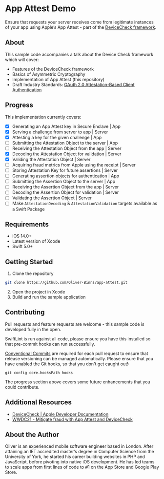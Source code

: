 # App Attest Demo

Ensure that requests your server receives come from legitimate instances of your app using Apple’s App Attest - part of the [DeviceCheck framework](https://developer.apple.com/documentation/devicecheck/establishing-your-app-s-integrity).

## About

This sample code accompanies a talk about the Device Check framework which will cover:

- Features of the DeviceCheck framework
- Basics of Asymmetric Cryptography
- Implementation of App Attest (this repository)
- Draft Industry Standards: [OAuth 2.0 Attestation-Based Client Authentication](https://www.ietf.org/archive/id/draft-ietf-oauth-attestation-based-client-auth-01.html)

## Progress

This implementation currently covers:

- [x] Generating an App Attest key in Secure Enclave | App
- [x] Serving a challenge from server to app | Server
- [x] Attesting a key for the given challenge | App
- [ ] Submitting the Attestation Object to the server | App
- [ ] Receiving the Attestation Object from the app | Server
- [x] Decoding the Attestation Object for validation | Server
- [x] Validing the Attestation Object | Server
- [ ] Acquiring fraud metrics from Apple using the receipt | Server
- [ ] Storing Attestation Key for future assertions | Server
- [ ] Generating assertion objects for authentication | App
- [ ] Submitting the Assertion Object to the server | App
- [ ] Receiving the Assertion Object from the app | Server
- [ ] Decoding the Assertion Object for validation | Server
- [ ] Validating the Assertion Object | Server
- [ ] Make `AttestationDecoding` & `AttestationValidation` targets available as a Swift Package

## Requirements

- iOS 14.0+
- Latest version of Xcode
- Swift 5.0+

## Getting Started

1. Clone the repository
```bash
git clone https://github.com/Oliver-Binns/app-attest.git
```

2. Open the project in Xcode
3. Build and run the sample application

## Contributing

Pull requests and feature requests are welcome - this sample code is developed fully in the open.

SwiftLint is run against all code, please ensure you have this installed so that pre-commit hooks can run successfully.

[Conventional Commits](https://www.conventionalcommits.org/en/v1.0.0/) are required for each pull request to ensure that release versioning can be managed automatically.
Please ensure that you have enabled the Git hooks, so that you don't get caught out!:
```
git config core.hooksPath hooks
```

The progress section above covers some future enhancements that you could contribute.

## Additional Resources

- [DeviceCheck | Apple Developer Documentation](https://developer.apple.com/documentation/devicecheck)
- [WWDC21 - Mitigate fraud with App Attest and DeviceCheck](https://developer.apple.com/videos/play/wwdc2021/10244/)

## About the Author

Oliver is an experienced mobile software engineer based in London. After attaining an IET accredited master’s degree in Computer Science from the University of York, he started his career building websites in PHP and JavaScript, before pivoting into native iOS development. He has led teams to scale apps from first lines of code to #1 on the App Store and Google Play Store.
